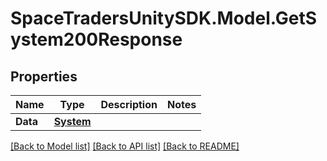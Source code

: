 # SpaceTradersUnitySDK.Model.GetSystem200Response

## Properties

Name | Type | Description | Notes
------------ | ------------- | ------------- | -------------
**Data** | [**System**](System.md) |  | 

[[Back to Model list]](../README.md#documentation-for-models) [[Back to API list]](../README.md#documentation-for-api-endpoints) [[Back to README]](../README.md)

